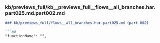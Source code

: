 ### kb/previews_full/kb__previews_full__flows__all_branches.har.part025.md.part002.md

```md
### kb/previews_full/flows__all_branches.har.part025.md (part 002)

```md
"functionName": "",
                          
```

```

```
